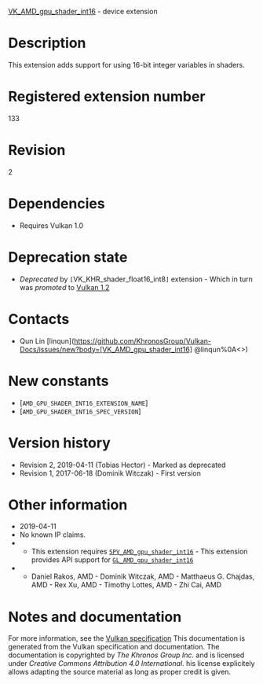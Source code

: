 [VK_AMD_gpu_shader_int16](https://www.khronos.org/registry/vulkan/specs/1.3-extensions/man/html/VK_AMD_gpu_shader_int16.html) - device extension

# Description
This extension adds support for using 16-bit integer variables in shaders.

# Registered extension number
133

# Revision
2

# Dependencies
- Requires Vulkan 1.0

# Deprecation state
- *Deprecated* by `[`VK_KHR_shader_float16_int8`]` extension  - Which in turn was *promoted* to [Vulkan 1.2](https://www.khronos.org/registry/vulkan/specs/1.3-extensions/html/vkspec.html#versions-1.2-promotions)

# Contacts
- Qun Lin [linqun](https://github.com/KhronosGroup/Vulkan-Docs/issues/new?body=[VK_AMD_gpu_shader_int16] @linqun%0A<<Here describe the issue or question you have about the VK_AMD_gpu_shader_int16 extension>>)

# New constants
- [`AMD_GPU_SHADER_INT16_EXTENSION_NAME`]
- [`AMD_GPU_SHADER_INT16_SPEC_VERSION`]

# Version history
- Revision 2, 2019-04-11 (Tobias Hector)  - Marked as deprecated 
- Revision 1, 2017-06-18 (Dominik Witczak)  - First version

# Other information
* 2019-04-11
* No known IP claims.
*   - This extension requires [`SPV_AMD_gpu_shader_int16`](https://htmlpreview.github.io/?https://github.com/KhronosGroup/SPIRV-Registry/blob/master/extensions/AMD/SPV_AMD_gpu_shader_int16.html)  - This extension provides API support for [`GL_AMD_gpu_shader_int16`](https://www.khronos.org/registry/OpenGL/extensions/AMD/AMD_gpu_shader_int16.txt) 
*   - Daniel Rakos, AMD  - Dominik Witczak, AMD  - Matthaeus G. Chajdas, AMD  - Rex Xu, AMD  - Timothy Lottes, AMD  - Zhi Cai, AMD
# Notes and documentation
For more information, see the [Vulkan specification](https://www.khronos.org/registry/vulkan/specs/1.3-extensions/html/vkspec.html)
This documentation is generated from the Vulkan specification and documentation.
The documentation is copyrighted by *The Khronos Group Inc.* and is licensed under *Creative Commons Attribution 4.0 International*.
his license explicitely allows adapting the source material as long as proper credit is given.
        
